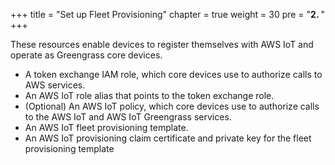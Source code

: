 +++
title = "Set up Fleet Provisioning"
chapter = true
weight = 30
pre = "<b>2. </b>"
+++

These resources enable devices to register themselves with AWS IoT and operate as Greengrass core devices.

+ A token exchange IAM role, which core devices use to authorize calls to AWS services.
+ An AWS IoT role alias that points to the token exchange role.
+ (Optional) An AWS IoT policy, which core devices use to authorize calls to the AWS IoT and AWS IoT Greengrass services.
+ An AWS IoT fleet provisioning template.
+ An AWS IoT provisioning claim certificate and private key for the fleet provisioning template